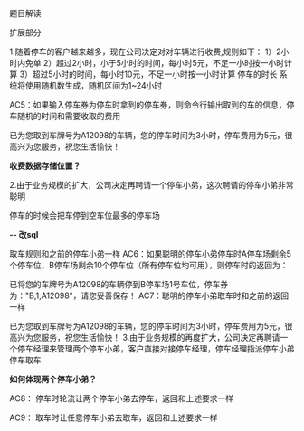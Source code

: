 题目解读


扩展部分

1.随着停车的客户越来越多，现在公司决定对对车辆进行收费,规则如下：
1）2小时内免单
2）超过2小时，小于5小时的时间，每小时5元，不足一小时按一小时计算
3）超过5小时的时间，每小时10元，不足一小时按一小时计算 
 停车的时长 系统将使用随机数生成，随机区间为1~24小时

AC5：如果输入停车券为停车时拿到的停车券，则命令行输出取到的车的信息，停车随机的时间和需要收取的费用

已为您取到车牌号为A12098的车辆，您的停车时间为3小时，停车费用为5元，很高兴为您服务，祝您生活愉快！

**收费数据存储位置？**

2.由于业务规模的扩大，公司决定再聘请一个停车小弟，这次聘请的停车小弟非常聪明

停车的时候会把车停到空车位最多的停车场

**-- 改sql**

取车规则和之前的停车小弟一样
AC6：如果聪明的停车小弟停车时A停车场剩余5个停车位，B停车场剩余10个停车位（所有停车位均可用），则停车时的返回为：

 已将您的车牌号为A12098的车辆停到B停车场1号车位，停车券为："B,1,A12098"，请您妥善保存！
AC7：聪明的停车小弟取车时和之前的返回一样

 已为您取到车牌号为A12098的车辆，您的停车时间为3小时，停车费用为5元，很高兴为您服务，祝您生活愉快！
3.由于业务规模的再度扩大，公司决定再聘请一个停车经理来管理两个停车小弟，客户直接对接停车经理，停车经理指派停车小弟停车取车

**如何体现两个停车小弟？**

AC8： 停车时轮流让两个停车小弟去停车，返回和上述要求一样

AC9： 取车时让任意停车小弟去取车，返回和上述要求一样